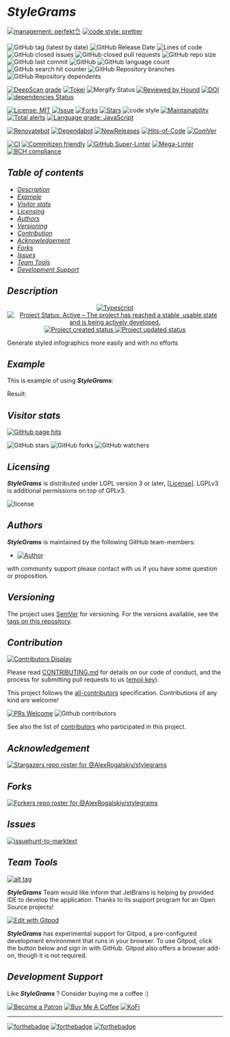 # *StyleGrams*

[![management: perfekt👌](https://img.shields.io/badge/management-perfekt👌-red.svg)](https://github.com/lekterable/perfekt)
[![code style: prettier](https://img.shields.io/badge/code_style-prettier-ff69b4.svg)](https://github.com/prettier/prettier)

![GitHub tag (latest by date)](https://img.shields.io/github/v/tag/AlexRogalskiy/stylegrams)
![GitHub Release Date](https://img.shields.io/github/release-date/AlexRogalskiy/stylegrams)
![Lines of code](https://tokei.rs/b1/github/AlexRogalskiy/stylegrams?category=lines)
![GitHub closed issues](https://img.shields.io/github/issues-closed/AlexRogalskiy/stylegrams)
![GitHub closed pull requests](https://img.shields.io/github/issues-pr-closed/AlexRogalskiy/stylegrams)
![GitHub repo size](https://img.shields.io/github/repo-size/AlexRogalskiy/stylegrams)
![GitHub last commit](https://img.shields.io/github/last-commit/AlexRogalskiy/stylegrams)
![GitHub](https://img.shields.io/github/license/AlexRogalskiy/stylegrams)
![GitHub language count](https://img.shields.io/github/languages/count/AlexRogalskiy/stylegrams)
![GitHub search hit counter](https://img.shields.io/github/search/AlexRogalskiy/stylegrams/goto)
![GitHub Repository branches](https://badgen.net/github/branches/AlexRogalskiy/stylegrams)
![GitHub Repository dependents](https://badgen.net/github/dependents-repo/AlexRogalskiy/stylegrams)

[![DeepScan grade](https://deepscan.io/api/teams/11946/projects/16324/branches/347430/badge/grade.svg)](https://deepscan.io/dashboard#view=project\&tid=11946\&pid=16324\&bid=347430)
[![Tokei](https://tokei.rs/b1/github/AlexRogalskiy/stylegrams?category=lines)](https://github.com/XAMPPRocky/tokei)
![Mergify Status](https://img.shields.io/endpoint.svg?url=https://gh.mergify.io/badges/AlexRogalskiy/stylegrams)
[![Reviewed by Hound](https://img.shields.io/badge/Reviewed_by-Hound-8E64B0.svg)](https://houndci.com)
[![DOI](https://zenodo.org/badge/348836186.svg)](https://zenodo.org/badge/latestdoi/348836186)
[![dependencies Status](https://status.david-dm.org/gh/AlexRogalskiy/stylegrams.svg)](https://david-dm.org/AlexRogalskiy/stylegrams)

[![License: MIT](https://img.shields.io/badge/License-MIT-yellow.svg)](https://raw.githubusercontent.com/alexrogalskiy/stylegrams/master/LICENSE?token=AH44ZFH7IF2KSEDK7LSIW3C7YOFYC)
[![Issue](https://img.shields.io/github/issues/alexrogalskiy/stylegrams)](https://img.shields.io/github/issues/alexrogalskiy/stylegrams)
[![Forks](https://img.shields.io/github/forks/alexrogalskiy/stylegrams)](https://img.shields.io/github/forks/alexrogalskiy/stylegrams)
[![Stars](https://img.shields.io/github/stars/alexrogalskiy/stylegrams)](https://img.shields.io/github/stars/alexrogalskiy/stylegrams)
![code style](https://img.shields.io/badge/code_style-prettier-ff69b4.svg?style=flat-square)
[![Maintainability](https://api.codeclimate.com/v1/badges/786e2acd7dc4668eaab3/maintainability)](https://codeclimate.com/github/AlexRogalskiy/stylegrams/maintainability)
[![Total alerts](https://img.shields.io/lgtm/alerts/g/AlexRogalskiy/stylegrams.svg?logo=lgtm\&logoWidth=18)](https://lgtm.com/projects/g/AlexRogalskiy/stylegrams/alerts/)
[![Language grade: JavaScript](https://img.shields.io/lgtm/grade/javascript/g/AlexRogalskiy/stylegrams.svg?logo=lgtm\&logoWidth=18)](https://lgtm.com/projects/g/AlexRogalskiy/stylegrams/context:javascript)

[![Renovatebot](https://badgen.net/badge/renovate/enabled/green?cache=300)](https://renovatebot.com/)
[![Dependabot](https://img.shields.io/badge/dependabot-enabled-1f8ceb.svg?style=flat-square)](https://dependabot.com/)
[![NewReleases](https://newreleases.io/badge.svg)](https://newreleases.io/github/AlexRogalskiy/stylegrams)
[![Hits-of-Code](https://hitsofcode.com/github/AlexRogalskiy/stylegrams)](https://hitsofcode.com/github/AlexRogalskiy/stylegrams/view)
[![ComVer](https://img.shields.io/badge/ComVer-compliant-brightgreen.svg)][tags]

[![CI](https://github.com/AlexRogalskiy/stylegrams/workflows/CI/badge.svg)](https://github.com/AlexRogalskiy/stylegrams/actions/workflows/build.yml)
[![Commitizen friendly](https://img.shields.io/badge/commitizen-friendly-brightgreen.svg)](http://commitizen.github.io/cz-cli/)
[![GitHub Super-Linter](https://github.com/AlexRogalskiy/stylegrams/workflows/Lint%20Code%20Base/badge.svg)](https://github.com/marketplace/actions/super-linter)
[![Mega-Linter](https://github.com/AlexRogalskiy/stylegrams/workflows/Mega-Linter/badge.svg?branch=master)](https://github.com/AlexRogalskiy/stylegrams/actions?query=workflow%3AMega-Linter+branch%3Amaster)
[![BCH compliance](https://bettercodehub.com/edge/badge/AlexRogalskiy/stylegrams?branch=master)](https://bettercodehub.com/)

## *Table of contents*

- [*Description*](#description)
- [*Example*](#example)
- [*Visitor stats*](#visitor-stats)
- [*Licensing*](#licensing)
- [*Authors*](#authors)
- [*Versioning*](#versioning)
- [*Contribution*](#contribution)
- [*Acknowledgement*](#acknowledgement)
- [*Forks*](#forks)
- [*Issues*](#issues)
- [*Team Tools*](#team-tools)
- [*Development Support*](#development-support)

## *Description*

<p align="center" style="text-align:center;">
    <a href="https://www.typescriptlang.org/">
        <img src="https://img.shields.io/badge/typescript%20-%23323330.svg?&logo=typescript&logoColor=%23F7DF1E" alt="Typescript" />
    </a>
    <a href="https://www.repostatus.org/#active">
        <img src="https://img.shields.io/badge/Project%20Status-Active-brightgreen" alt="Project Status: Active – The project has reached a stable, usable state and is being actively developed." />
    </a>
    <a href="https://badges.pufler.dev">
        <img src="https://badges.pufler.dev/created/AlexRogalskiy/stylegrams" alt="Project created status" />
    </a>
    <a href="https://badges.pufler.dev">
        <img src="https://badges.pufler.dev/updated/AlexRogalskiy/stylegrams" alt="Project updated status" />
    </a>
</p>

Generate styled infographics more easily and with no efforts

## *Example*

This is example of using ***StyleGrams***:

Result:

## *Visitor stats*

[![GitHub page hits](https://hits.seeyoufarm.com/api/count/incr/badge.svg?url=https%3A%2F%2Fgithub.com%2FAlexRogalskiy%2Fstylegrams\&count_bg=%2379C83D\&title_bg=%23555555\&icon=\&icon_color=%23E7E7E7\&title=hits\&edge_flat=true)](https://hits.seeyoufarm.com)

![GitHub stars](https://img.shields.io/github/stars/AlexRogalskiy/stylegrams?style=social)
![GitHub forks](https://img.shields.io/github/forks/AlexRogalskiy/stylegrams?style=social)
![GitHub watchers](https://img.shields.io/github/watchers/AlexRogalskiy/stylegrams?style=social)

## *Licensing*

***StyleGrams*** is distributed under LGPL version 3 or later, \[[License](https://github.com/AlexRogalskiy/stylegrams/blob/master/LICENSE)]. LGPLv3 is additional
permissions on top of GPLv3.

![license](https://user-images.githubusercontent.com/19885116/48661948-6cf97e80-ea7a-11e8-97e7-b45332a13e49.png)

## *Authors*

***StyleGrams*** is maintained by the following GitHub team-members:

- [![Author](https://img.shields.io/badge/author-AlexRogalskiy-FB8F0A)](https://github.com/AlexRogalskiy)

with community support please contact with us if you have some question or proposition.

## *Versioning*

The project uses [SemVer](http://semver.org/) for versioning. For the versions available, see the [tags on this repository][tags].

## *Contribution*

[![Contributors Display](https://badges.pufler.dev/contributors/AlexRogalskiy/stylegrams?size=50\&padding=5\&bots=true)](https://badges.pufler.dev)

Please read
[CONTRIBUTING.md](https://github.com/AlexRogalskiy/stylegrams/blob/master/.github/CONTRIBUTING.md)
for details on our code of conduct, and the process for submitting pull requests to us
([emoji key](https://allcontributors.org/docs/en/emoji-key)).

This project follows the [all-contributors](https://github.com/all-contributors/all-contributors)
specification. Contributions of any kind are welcome!

[![PRs Welcome](https://img.shields.io/badge/PRs-welcome-brightgreen.svg?style=flat-square)](http://makeapullrequest.com)
![Github contributors](https://img.shields.io/github/all-contributors/AlexRogalskiy/stylegrams)

See also the list of [contributors][contributors] who participated in this project.

## *Acknowledgement*

[![Stargazers repo roster for @AlexRogalskiy/stylegrams](https://reporoster.com/stars/AlexRogalskiy/stylegrams)][stars]

## *Forks*

[![Forkers repo roster for @AlexRogalskiy/stylegrams](https://reporoster.com/forks/AlexRogalskiy/stylegrams)][forkers]

## *Issues*

[![issuehunt-to-marktext](https://issuehunt.io/static/embed/issuehunt-button-v1.svg)](https://issuehunt.io/r/AlexRogalskiy/stylegrams)

## *Team Tools*

[![alt tag](http://pylonsproject.org/img/logo-jetbrains.png)](https://www.jetbrains.com/)

***StyleGrams*** Team would like inform that JetBrains is helping by provided IDE to develop the application. Thanks to its support program for an Open Source projects!

[![Edit with Gitpod](https://gitpod.io/button/open-in-gitpod.svg)](https://gitpod.io/#https://github.com/AlexRogalskiy/stylegrams)

***StyleGrams*** has experimental support for Gitpod, a pre-configured development environment that runs in your browser. To use Gitpod, click the button below and sign in with GitHub. Gitpod also offers a browser add-on, though it is not required.

## *Development Support*

Like ***StyleGrams*** ? Consider buying me a coffee :)

[![Become a Patron](https://img.shields.io/badge/Become_Patron-Support_me_on_Patreon-blue.svg?style=flat-square\&logo=patreon\&color=e64413)](https://www.patreon.com/alexrogalskiy)
[![Buy Me A Coffee](https://img.shields.io/badge/Donate-Buy%20me%20a%20coffee-yellow.svg?logo=buy%20me%20a%20coffee)](https://www.buymeacoffee.com/AlexRogalskiy)
[![KoFi](https://img.shields.io/badge/Donate-Buy%20me%20a%20coffee-yellow.svg?logo=ko-fi)](https://ko-fi.com/alexrogalskiy)

***

[![forthebadge](https://img.shields.io/badge/made%20with-%20typescript-C1282D.svg?logo=typescript\&style=for-the-badge)](https://www.typescriptlang.org/)
[![forthebadge](https://img.shields.io/badge/powered%20by-%20github-7116FB.svg?logo=github\&style=for-the-badge)](https://github.com/)
[![forthebadge](https://img.shields.io/badge/build%20with-%20%E2%9D%A4-B6FF9B.svg?logo=heart\&style=for-the-badge)](https://forthebadge.com/)

[repo]: https://github.com/AlexRogalskiy/stylegrams

[tags]: https://github.com/AlexRogalskiy/stylegrams/tags

[issues]: https://github.com/AlexRogalskiy/stylegrams/issues

[pulls]: https://github.com/AlexRogalskiy/stylegrams/pulls

[wiki]: https://github.com/AlexRogalskiy/stylegrams/wiki

[stars]: https://github.com/AlexRogalskiy/stylegrams/stargazers

[forkers]: https://github.com/AlexRogalskiy/stylegrams/network/members

[contributors]: https://github.com/AlexRogalskiy/stylegrams/graphs/contributors
